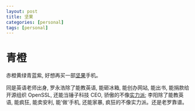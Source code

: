 ```yaml
---
layout: post
title: 坚果
categories: [personal]
tags: [personal]
---
```


# 青橙

赤橙黄绿青蓝紫, 好想再买一部[坚果](http://www.smartisan.com/jianguo/#/overview)手机。

同是英语老师出身, 罗永浩除了能教英语, 能砸冰箱, 能创办网站, 能出书, 能捐款给开源组织 OpenSSL, 还能当锤子科技 CEO, 骄傲的不像[实力派](http://ww2.sinaimg.cn/thumb300/6c9ce165gw1evgcc87dp7j20ri190wlg.jpg);  李阳除了能教英语, 能疯狂, 能卖安利, 能'做'手机, 还能家暴, 疯狂的不像实力派。还是老罗靠谱。

